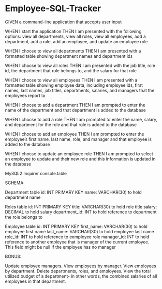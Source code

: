 # Employee-SQL-Tracker

GIVEN a command-line application that accepts user input

WHEN I start the application
THEN I am presented with the following options: view all departments, view all roles, view all employees, add a department, add a role, add an employee, and update an employee role

WHEN I choose to view all departments
THEN I am presented with a formatted table showing department names and department ids

WHEN I choose to view all roles
THEN I am presented with the job title, role id, the department that role belongs to, and the salary for that role

WHEN I choose to view all employees
THEN I am presented with a formatted table showing employee data, including employee ids, first names, last names, job titles, departments, salaries, and managers that the employees report to

WHEN I choose to add a department
THEN I am prompted to enter the name of the department and that department is added to the database

WHEN I choose to add a role
THEN I am prompted to enter the name, salary, and department for the role and that role is added to the database

WHEN I choose to add an employee
THEN I am prompted to enter the employee’s first name, last name, role, and manager and that employee is added to the database

WHEN I choose to update an employee role
THEN I am prompted to select an employee to update and their new role and this information is updated in the database 

MySQL2
Inquirer
console.table

SCHEMA:

Department table
id: INT PRIMARY KEY
name: VARCHAR(30) to hold department name

Roles table
id: INT PRIMARY KEY
title: VARCHAR(30) to hold role title
salary: DECIMAL to hold salary
department_id: INT to hold reference to department the role belongs to

Employee table
id: INT PRIMARY KEY
first_name: VARCHAR(30) to hold employee first name
last_name: VARCHAR(30) to hold employee last name
role_id: INT to hold reference to eomployee role
manager_id: INT to hold reference to another employee that is manager of the current employee. This field might be null if the employee has no manager


BONUS:

Update employee managers.
View employees by manager.
View employees by department.
Delete departments, roles, and employees.
View the total utilized budget of a department- in other words, the combined salaries of all employees in that department.